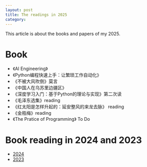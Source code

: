 ```yaml
---
layout: post
title: The readings in 2025
category: 
---
```


This article is about the books and papers of my 2025.

# Book
*  《AI Engineering》
*  《Python编程快速上手：让繁琐工作自动化》
* 《不被大风吹倒》莫言
* 《中国人在乌苏里边疆区》
* 《深度学习入门：基于Python的理论与实现》第二次读
* 《毛泽东选集》reading
* 《红太阳是怎样升起的：延安整风的来龙去脉》 reading
* 《金瓶梅》reading 
* 《The Pratice of Programming》 To Do 

# Book reading in 2024 and 2023
* [2024](https://guimy.tech/2024/04/13/the-readings-in-2024.html)
* [2023](https://guimy.tech/2023/10/26/the-readings-of-my-2023.html)
